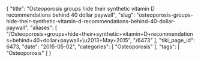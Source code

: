 {
    "title": "Osteoporosis groups hide their synthetic vitamin D recommendations behind 40 dollar paywall",
    "slug": "osteoporosis-groups-hide-their-synthetic-vitamin-d-recommendations-behind-40-dollar-paywall",
    "aliases": [
        "/Osteoporosis+groups+hide+their+synthetic+vitamin+D+recommendations+behind+40+dollar+paywall+\u2013+May+2015",
        "/6473"
    ],
    "tiki_page_id": 6473,
    "date": "2015-05-02",
    "categories": [
        "Osteoporosis"
    ],
    "tags": [
        "Osteoporosis"
    ]
}